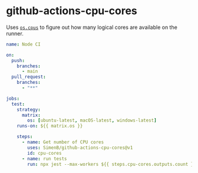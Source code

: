 # github-actions-cpu-cores

Uses [`os.cpus`](https://nodejs.org/api/os.html#os_os_cpus) to figure out how many logical cores are available on the runner.

```yaml
name: Node CI

on:
  push:
    branches:
      - main
  pull_request:
    branches:
      - "**"

jobs:
  test:
    strategy:
      matrix:
        os: [ubuntu-latest, macOS-latest, windows-latest]
    runs-on: ${{ matrix.os }}

    steps:
      - name: Get number of CPU cores
        uses: SimenB/github-actions-cpu-cores@v1
        id: cpu-cores
      - name: run tests
        run: npx jest --max-workers ${{ steps.cpu-cores.outputs.count }}
```
